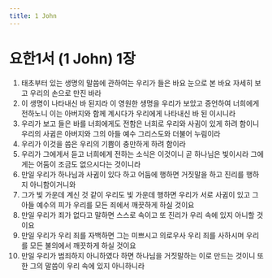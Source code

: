 ```yaml
---
title: 1 John
---
```


# 요한1서 (1 John) 1장
1. 태초부터 있는 생명의 말씀에 관하여는 우리가 들은 바요 눈으로 본 바요 자세히 보고 우리의 손으로 만진 바라
1. 이 생명이 나타내신 바 된지라 이 영원한 생명을 우리가 보았고 증언하여 너희에게 전하노니 이는 아버지와 함께 계시다가 우리에게 나타내신 바 된 이시니라
1. 우리가 보고 들은 바를 너희에게도 전함은 너희로 우리와 사귐이 있게 하려 함이니 우리의 사귐은 아버지와 그의 아들 예수 그리스도와 더불어 누림이라
1. 우리가 이것을 씀은 우리의 기쁨이 충만하게 하려 함이라
1. 우리가 그에게서 듣고 너희에게 전하는 소식은 이것이니 곧 하나님은 빛이시라 그에게는 어둠이 조금도 없으시다는 것이니라
1. 만일 우리가 하나님과 사귐이 있다 하고 어둠에 행하면 거짓말을 하고 진리를 행하지 아니함이거니와
1. 그가 빛 가운데 계신 것 같이 우리도 빛 가운데 행하면 우리가 서로 사귐이 있고 그 아들 예수의 피가 우리를 모든 죄에서 깨끗하게 하실 것이요
1. 만일 우리가 죄가 없다고 말하면 스스로 속이고 또 진리가 우리 속에 있지 아니할 것이요
1. 만일 우리가 우리 죄를 자백하면 그는 미쁘시고 의로우사 우리 죄를 사하시며 우리를 모든 불의에서 깨끗하게 하실 것이요
1. 만일 우리가 범죄하지 아니하였다 하면 하나님을 거짓말하는 이로 만드는 것이니 또한 그의 말씀이 우리 속에 있지 아니하니라